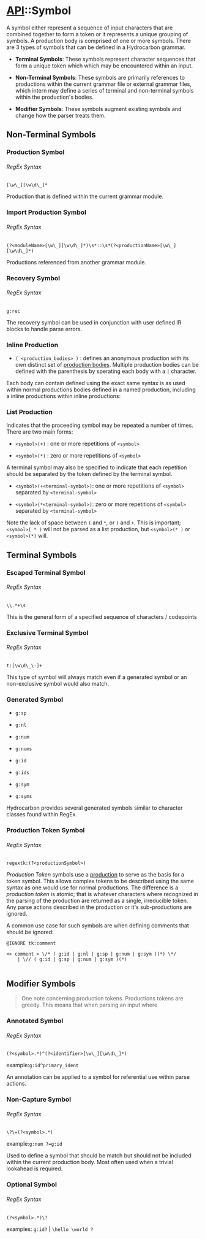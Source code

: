 # [API](./api.index.md)::Symbol


A symbol either represent a sequence of input characters that are combined together to form
a token or it represents a unique grouping of symbols. A production body is comprised of one or
more symbols. There are 3 types of symbols that can be defined in a Hydrocarbon grammar.


- **Terminal Symbols**:
These symbols represent character sequences that form a unique token which which may be encountered
within an input.

- **Non-Terminal Symbols**: 
These symbols are primarily references to productions within the current grammar file or
external grammar files, which intern may define a series of terminal and non-terminal symbols
within the production's bodies. 

- **Modifier Symbols**:
These symbols augment existing symbols and change how the parser treats them.


## Non-Terminal Symbols

### Production Symbol

###### RegEx Syntax
```regex
[\w\_][\w\d\_]*
```
Production that is defined within the current grammar module.

### Import Production Symbol

###### RegEx Syntax
```regex
(?<moduleName>[\w\_][\w\d\_]*)\s*::\s*(?<productionName>[\w\_][\w\d\_]*)
```
Productions referenced from another grammar module.

### Recovery Symbol

###### RegEx Syntax
```regex
g:rec
```

The recovery symbol can be used in conjunction with user defined IR blocks to handle
parse errors. 

### Inline Production

- `( <production_bodies> )` : defines an anonymous production with its own distinct set of [production bodies](./api.production_body.index.md). 
Multiple production bodies can be defined with the parenthesis by sperating each body with a `|` character. 

Each body can contain defined using the exact same syntax is as used within normal productions bodies defined in a named production, 
including a inline productions within inline productions:



### List Production

Indicates that the proceeding symbol may be repeated a number of times. There are two main forms:

- `<symbol>(+)` : one or more repetitions of `<symbol>`

- `<symbol>(*)` : zero or more repetitions of `<symbol>`

A terminal symbol may also be specified to indicate that each repetition should be separated by
the token defined by the terminal symbol.

- `<symbol>(+<terminal-symbol>)`: one or more repetitions of `<symbol>` separated by `<terminal-symbol>` 

- `<symbol>(*<terminal-symbol>)`: zero or more repetitions of `<symbol>` separated by `<terminal-symbol>` 


Note the lack of space between `(` and `*`, or `(` and `+`. This is important; `<symbol>( * )` will not
be parsed as a list production, but `<symbol>(* )` or `<symbol>(*)` will.

## Terminal Symbols

### Escaped Terminal Symbol

###### RegEx Syntax
```regex
\\.*+\s
```

This is the general form of a specified sequence of characters / codepoints

### Exclusive Terminal Symbol

###### RegEx Syntax
```regex
t:[\w\d\_\-]+
```

This type of symbol will always match even if a generated symbol or an non-exclusive symbol would also match.

### Generated Symbol

- `g:sp`

- `g:nl`

- `g:num`

- `g:nums`

- `g:id`

- `g:ids`

- `g:sym`

- `g:syms`


Hydrocarbon provides several generated symbols similar to character classes found within RegEx. 

### Production Token Symbol

###### RegEx Syntax
```
regextk:(?<productionSymbol>)
```

*Production Token* symbols use a [production](./api.production.index.md) to serve as the basis for a token symbol. This allows complex tokens to be described using the same syntax as one would use for normal productions. The difference is a *production token* is atomic; that is whatever characters where recognized in the parsing of the production are returned as a single, irreducible token. Any parse actions described in the production or it's sub-productions are ignored. 

A common use case for such symbols are when defining comments that should be ignored: 
```
@IGNORE tk:comment

<> comment > \/* ( g:id | g:nl | g:sp | g:num | g:sym )(*) \*/ 
    | \// ( g:id | g:sp | g:num | g:sym )(*)


```

## Modifier Symbols

> One note concerning production tokens. Productions tokens are greedy. This means that when parsing an input where 

### Annotated Symbol

###### RegEx Syntax
```regex
(?<symbol>.*)^(?<identifier>[\w\_][\w\d\_]*)
```

example:`g:id^primary_ident`

An annotation can be applied to a symbol for referential use within parse actions.

### Non-Capture Symbol

###### RegEx Syntax
```regex
\?\=(?<symbol>.*)
```
example:`g:num ?=g:id`

Used to define a symbol that should be match but should not be included within the current production body. Most often used when a trivial lookahead is required.

### Optional Symbol

###### RegEx Syntax
```regex
(?<symbol>.*)\?
```

examples: `g:id?` | `\hello \world ?`



